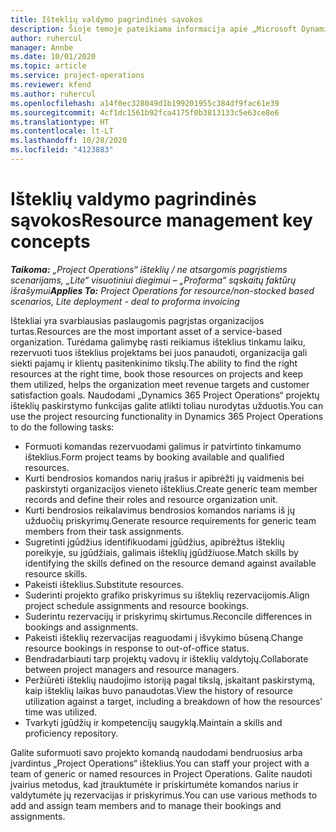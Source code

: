 ```yaml
---
title: Išteklių valdymo pagrindinės sąvokos
description: Šioje temoje pateikiama informacija apie „Microsoft Dynamics Project Operations“ išteklių valdymo funkcijas.
author: ruhercul
manager: Annbe
ms.date: 10/01/2020
ms.topic: article
ms.service: project-operations
ms.reviewer: kfend
ms.author: ruhercul
ms.openlocfilehash: a14f0ec328049d1b199201955c384df9fac61e39
ms.sourcegitcommit: 4cf1dc1561b92fca4175f0b3813133c5e63ce8e6
ms.translationtype: HT
ms.contentlocale: lt-LT
ms.lasthandoff: 10/28/2020
ms.locfileid: "4123883"
---
```

# <a name="resource-management-key-concepts"></a><span data-ttu-id="4d54c-103">Išteklių valdymo pagrindinės sąvokos</span><span class="sxs-lookup"><span data-stu-id="4d54c-103">Resource management key concepts</span></span>

<span data-ttu-id="4d54c-104">_**Taikoma:** „Project Operations“ išteklių / ne atsargomis pagrįstiems scenarijams, „Lite“ visuotiniui diegimui – „Proforma“ sąskaitų faktūrų išrašymui_</span><span class="sxs-lookup"><span data-stu-id="4d54c-104">_**Applies To:** Project Operations for resource/non-stocked based scenarios, Lite deployment - deal to proforma invoicing_</span></span>

<span data-ttu-id="4d54c-105">Ištekliai yra svarbiausias paslaugomis pagrįstas organizacijos turtas.</span><span class="sxs-lookup"><span data-stu-id="4d54c-105">Resources are the most important asset of a service-based organization.</span></span> <span data-ttu-id="4d54c-106">Turėdama galimybę rasti reikiamus išteklius tinkamu laiku, rezervuoti tuos išteklius projektams bei juos panaudoti, organizacija gali siekti pajamų ir klientų pasitenkinimo tikslų.</span><span class="sxs-lookup"><span data-stu-id="4d54c-106">The ability to find the right resources at the right time, book those resources on projects and keep them utilized, helps the organization meet revenue targets and customer satisfaction goals.</span></span> <span data-ttu-id="4d54c-107">Naudodami „Dynamics 365 Project Operations“ projektų išteklių paskirstymo funkcijas galite atlikti toliau nurodytas užduotis.</span><span class="sxs-lookup"><span data-stu-id="4d54c-107">You can use the project resourcing functionality in Dynamics 365 Project Operations to do the following tasks:</span></span>

- <span data-ttu-id="4d54c-108">Formuoti komandas rezervuodami galimus ir patvirtinto tinkamumo išteklius.</span><span class="sxs-lookup"><span data-stu-id="4d54c-108">Form project teams by booking available and qualified resources.</span></span>
- <span data-ttu-id="4d54c-109">Kurti bendrosios komandos narių įrašus ir apibrėžti jų vaidmenis bei paskirstyti organizacijos vieneto išteklius.</span><span class="sxs-lookup"><span data-stu-id="4d54c-109">Create generic team member records and define their roles and resource organization unit.</span></span>
- <span data-ttu-id="4d54c-110">Kurti bendrosios reikalavimus bendrosios komandos nariams iš jų užduočių priskyrimų.</span><span class="sxs-lookup"><span data-stu-id="4d54c-110">Generate resource requirements for generic team members from their task assignments.</span></span>
- <span data-ttu-id="4d54c-111">Sugretinti įgūdžius identifikuodami įgūdžius, apibrėžtus išteklių poreikyje, su įgūdžiais, galimais išteklių įgūdžiuose.</span><span class="sxs-lookup"><span data-stu-id="4d54c-111">Match skills by identifying the skills defined on the resource demand against available resource skills.</span></span>
- <span data-ttu-id="4d54c-112">Pakeisti išteklius.</span><span class="sxs-lookup"><span data-stu-id="4d54c-112">Substitute resources.</span></span>
- <span data-ttu-id="4d54c-113">Suderinti projekto grafiko priskyrimus su išteklių rezervacijomis.</span><span class="sxs-lookup"><span data-stu-id="4d54c-113">Align project schedule assignments and resource bookings.</span></span>
- <span data-ttu-id="4d54c-114">Suderintu rezervacijų ir priskyrimų skirtumus.</span><span class="sxs-lookup"><span data-stu-id="4d54c-114">Reconcile differences in bookings and assignments.</span></span>
- <span data-ttu-id="4d54c-115">Pakeisti išteklių rezervacijas reaguodami į išvykimo būseną.</span><span class="sxs-lookup"><span data-stu-id="4d54c-115">Change resource bookings in response to out-of-office status.</span></span>
- <span data-ttu-id="4d54c-116">Bendradarbiauti tarp projektų vadovų ir išteklių valdytojų.</span><span class="sxs-lookup"><span data-stu-id="4d54c-116">Collaborate between project managers and resource managers.</span></span>
- <span data-ttu-id="4d54c-117">Peržiūrėti išteklių naudojimo istoriją pagal tikslą, įskaitant paskirstymą, kaip išteklių laikas buvo panaudotas.</span><span class="sxs-lookup"><span data-stu-id="4d54c-117">View the history of resource utilization against a target, including a breakdown of how the resources' time was utilized.</span></span>
- <span data-ttu-id="4d54c-118">Tvarkyti įgūdžių ir kompetencijų saugyklą.</span><span class="sxs-lookup"><span data-stu-id="4d54c-118">Maintain a skills and proficiency repository.</span></span>


<span data-ttu-id="4d54c-119">Galite suformuoti savo projekto komandą naudodami bendruosius arba įvardintus „Project Operations“ išteklius.</span><span class="sxs-lookup"><span data-stu-id="4d54c-119">You can staff your project with a team of generic or named resources in Project Operations.</span></span> <span data-ttu-id="4d54c-120">Galite naudoti įvairius metodus, kad įtrauktumėte ir priskirtumėte komandos narius ir valdytumėte jų rezervacijas ir priskyrimus.</span><span class="sxs-lookup"><span data-stu-id="4d54c-120">You can use various methods to add and assign team members and to manage their bookings and assignments.</span></span> 
